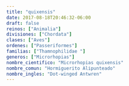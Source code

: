 ```yaml
---
title: "quixensis"
date: 2017-08-18T20:46:32-06:00
draft: false
reinos: ["Animalia"]
divisiones: ["Chordata"]
clases: ["Aves"]
ordenes: ["Passeriformes"]
familias: ["Thamnophilidae "]
generos: ["Microrhopias"]
nombre_cientifico: "Microrhopias quixensis"
nombre_comun: "Hormiguerito Alipunteado"
nombre_ingles: "Dot-winged Antwren"
---
```

